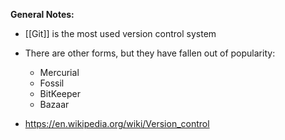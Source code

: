 **General Notes:**
* [[Git]] is the most used version control system

* There are other forms, but they have fallen out of popularity:
	* Mercurial
	* Fossil
	* BitKeeper
	* Bazaar

* https://en.wikipedia.org/wiki/Version_control
